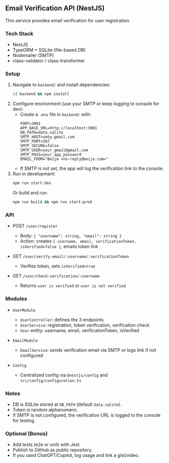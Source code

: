 ## Email Verification API (NestJS)

This service provides email verification for user registration.

### Tech Stack
- NestJS
- TypeORM + SQLite (file-based DB)
- Nodemailer (SMTP)
- class-validator / class-transformer

### Setup
1. Navigate to `backend/` and install dependencies:
   ```bash
   cd backend && npm install
   ```
2. Configure environment (use your SMTP or keep logging to console for dev):
   - Create a `.env` file in `backend/` with:
     ```
     PORT=3001
     APP_BASE_URL=http://localhost:3001
     DB_PATH=data.sqlite
     SMTP_HOST=smtp.gmail.com
     SMTP_PORT=587
     SMTP_SECURE=false
     SMTP_USER=your_gmail@gmail.com
     SMTP_PASS=your_app_password
     EMAIL_FROM="Beije <no-reply@beije.com>"
     ```
   - If SMTP is not set, the app will log the verification link to the console.
3. Run in development:
   ```bash
   npm run start:dev
   ```
   Or build and run:
   ```bash
   npm run build && npm run start:prod
   ```

### API
- POST `/user/register`
  - Body: `{ "username": string, "email": string }`
  - Action: creates `{ username, email, verificationToken, isVerified=false }`, emails token link

- GET `/user/verify-email/:username/:verificationToken`
  - Verifies token, sets `isVerified=true`

- GET `/user/check-verification/:username`
  - Returns `user is verified` or `user is not verified`

### Modules
- `UserModule`
  - `UserController`: defines the 3 endpoints
  - `UserService`: registration, token verification, verification check
  - `User` entity: username, email, verificationToken, isVerified

- `EmailModule`
  - `EmailService`: sends verification email via SMTP or logs link if not configured

- `Config`
  - Centralized config via `@nestjs/config` and `src/config/configuration.ts`

### Notes
- DB is SQLite stored at `DB_PATH` (default `data.sqlite`).
- Token is random alphanumeric.
- If SMTP is not configured, the verification URL is logged to the console for testing.

### Optional (Bonus)
- Add tests (e2e or unit) with Jest.
- Publish to GitHub as public repository.
- If you used ChatGPT/Copilot, log usage and link a gist/video.


